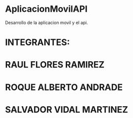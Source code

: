 # AplicacionMovilAPI
Desarrollo de la aplicacion movil y el api.
# INTEGRANTES:
# RAUL FLORES RAMIREZ
# ROQUE ALBERTO ANDRADE
# SALVADOR VIDAL MARTINEZ
